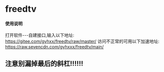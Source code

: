 # freedtv

#### 使用说明
打开软件---自建接口,输入以下地址:
https://gitee.com/gyhxx/freedtv/raw/master/
访问不正常的可用以下加速地址:
https://raw.sevencdn.com/gyhxxx/freedtv/main/

## 注意别漏掉最后的斜杠!!!!!!

